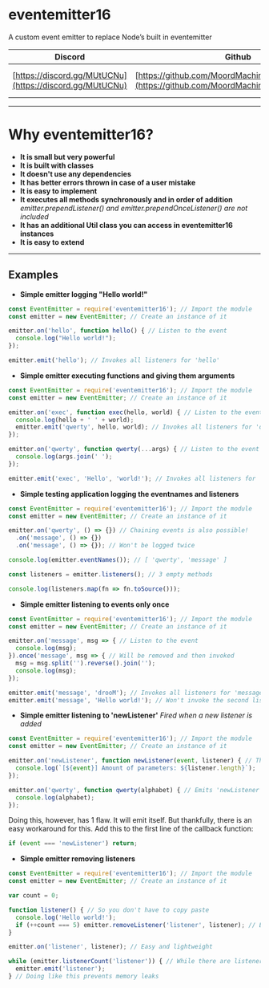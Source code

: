 # eventemitter16
A custom event emitter to replace Node’s built in eventemitter

| Discord | Github | NPM |
| :---: | :---: | :---: |
| [https://discord.gg/MUtUCNu](https://discord.gg/MUtUCNu) | [https://github.com/MoordMachineYT/eventemitter16](https://github.com/MoordMachineYT/eventemitter16) | Not uploaded yet |

---
<h1>Why eventemitter16?</h1>

- **It is small but very powerful**
- **It is built with classes**
- **It doesn't use any dependencies**
- **It has better errors thrown in case of a user mistake**
- **It is easy to implement**
- **It executes all methods synchronously and in order of addition** *emitter.prependListener() and emitter.prependOnceListener() are not included*
- **It has an additional Util class you can access in __eventemitter16__ instances**
- **It is easy to extend**
---
## Examples
- **Simple emitter logging "Hello world!"**
```js
const EventEmitter = require('eventemitter16'); // Import the module
const emitter = new EventEmitter; // Create an instance of it

emitter.on('hello', function hello() { // Listen to the event
  console.log("Hello world!");
});

emitter.emit('hello'); // Invokes all listeners for 'hello'
```

- **Simple emitter executing functions and giving them arguments**
```js
const EventEmitter = require('eventemitter16'); // Import the module
const emitter = new EventEmitter; // Create an instance of it

emitter.on('exec', function exec(hello, world) { // Listen to the event
  console.log(hello + ' ' + world);
  emitter.emit('qwerty', hello, world); // Invokes all listeners for 'qwerty'
});

emitter.on('qwerty', function qwerty(...args) { // Listen to the event
  console.log(args.join(' ');
});

emitter.emit('exec', 'Hello', 'world!'); // Invokes all listeners for 'exec'
```

- **Simple testing application logging the eventnames and listeners**
```js
const EventEmitter = require('eventemitter16'); // Import the module
const emitter = new EventEmitter; // Create an instance of it

emitter.on('qwerty', () => {}) // Chaining events is also possible!
  .on('message', () => {})
  .on('message', () => {}); // Won't be logged twice

console.log(emitter.eventNames()); // [ 'qwerty', 'message' ]

const listeners = emitter.listeners(); // 3 empty methods

console.log(listeners.map(fn => fn.toSource()));
```

- **Simple emitter listening to events only once**
```js
const EventEmitter = require('eventemitter16'); // Import the module
const emitter = new EventEmitter; // Create an instance of it

emitter.on('message', msg => { // Listen to the event
  console.log(msg);
}).once('message', msg => { // Will be removed and then invoked
  msg = msg.split('').reverse().join('');
  console.log(msg);
});

emitter.emit('message', 'drooM'); // Invokes all listeners for 'message'
emitter.emit('message', 'Hello world!'); // Won't invoke the second listener since it got removed
```

- **Simple emitter listening to 'newListener'** *Fired when a new listener is added*
```js
const EventEmitter = require('eventemitter16'); // Import the module
const emitter = new EventEmitter; // Create an instance of it

emitter.on('newListener', function newListener(event, listener) { // This will emit itself
  console.log(`[${event}] Amount of parameters: ${listener.length}`);
});

emitter.on('qwerty', function qwerty(alphabet) { // Emits 'newListener'
  console.log(alphabet);
});
```
Doing this, however, has 1 flaw. It will emit itself. But thankfully, there is an easy workaround for this. Add this to the first line of the callback function: 
```js
if (event === 'newListener') return;
```

- **Simple emitter removing listeners**
```js
const EventEmitter = require('eventemitter16'); // Import the module
const emitter = new EventEmitter; // Create an instance of it

var count = 0;

function listener() { // So you don't have to copy paste
  console.log('Hello world!');
  if (++count === 5) emitter.removeListener('listener', listener); // Easy and lightweight
}

emitter.on('listener', listener); // Easy and lightweight

while (emitter.listenerCount('listener')) { // While there are listeners for 'listener'
  emitter.emit('listener');
} // Doing like this prevents memory leaks
```
